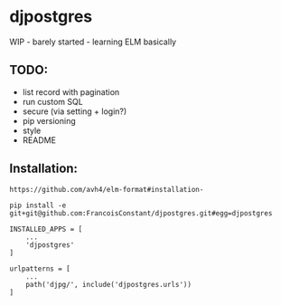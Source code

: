 # djpostgres

WIP - barely started - learning ELM basically

## TODO:

* list record with pagination
* run custom SQL
* secure (via setting + login?)
* pip versioning
* style
* README


## Installation:
```
https://github.com/avh4/elm-format#installation-
```

```
pip install -e git+git@github.com:FrancoisConstant/djpostgres.git#egg=djpostgres
```

```
INSTALLED_APPS = [
    ...
    'djpostgres'
]
```

```
urlpatterns = [
    ...
    path('djpg/', include('djpostgres.urls'))
]
```
